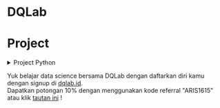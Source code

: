 # DQLab

<h1 align="left">Project</h1>

<details>
  <summary>Project Python</summary>
  [:ticket:](https://github.com/salbifaza/DQLab/tree/main/Project/Project%20Simple%20ETL%20with%20Pandas) 
  [[🎫](https://academy.dqlab.id/certificate/pdf/DQLABDEPROUMHJFB/NONTRACK)]
  Project Simple ETL with Pandas
  testing
</details>


Yuk belajar data science bersama DQLab dengan daftarkan diri kamu dengan signup di [dqlab.id](dqlab.id).  
Dapatkan potongan 10% dengan menggunakan kode referral "ARIS1615" atau klik [tautan ini](https://dqlab.id/signup?referralCode=ARIS1615) !
